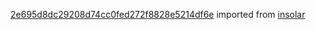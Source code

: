 [2e695d8dc29208d74cc0fed272f8828e5214df6e](https://github.com/insolar/insolar/commit/2e695d8dc29208d74cc0fed272f8828e5214df6e) imported from [insolar](https://github.com/insolar/insolar)
